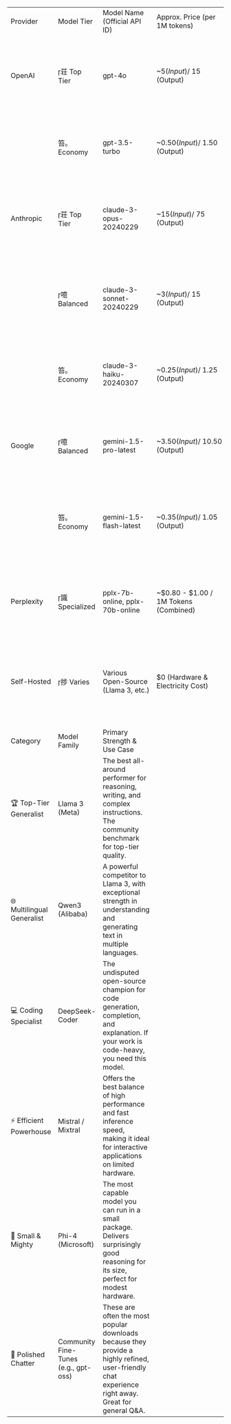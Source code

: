 |                            |                                      |                                                                                                                                                    |                                       |                                                                                                                           |
| -------------------------- | ------------------------------------ | -------------------------------------------------------------------------------------------------------------------------------------------------- | ------------------------------------- | ------------------------------------------------------------------------------------------------------------------------- |
| Provider                   | Model Tier                           | Model Name (Official API ID)                                                                                                                       | Approx. Price (per 1M tokens)         | Best For (Use Case)                                                                                                       |
| OpenAI                     | 荘 Top Tier                          | gpt-4o                                                                                                                                             | ~$5 (Input) / ~$15 (Output)           | Flagship All-Rounder. Excellent reasoning, speed, vision, and cost-performance. Your go-to for complex tasks.             |
|                            | 笞｡ Economy                           | gpt-3.5-turbo                                                                                                                                      | ~$0.50 (Input) / ~$1.50 (Output)      | Fast & Cheap. Great for simple chat, text formatting, brainstorming, and high-volume tasks.                               |
| Anthropic                  | 荘 Top Tier                          | claude-3-opus-20240229                                                                                                                             | ~$15 (Input) / ~$75 (Output)          | Deep Reasoning & Nuance. Unmatched for complex analysis, creative writing, and tasks requiring a deep "understanding."    |
|                            | 噫 Balanced                          | claude-3-sonnet-20240229                                                                                                                           | ~$3 (Input) / ~$15 (Output)           | The Enterprise Workhorse. Perfect balance of high intelligence and reasonable cost for most business and web tasks.       |
|                            | 笞｡ Economy                           | claude-3-haiku-20240307                                                                                                                            | ~$0.25 (Input) / ~$1.25 (Output)      | Instant & Affordable. Ideal for customer service bots, content moderation, and fast, simple API calls.                    |
| Google                     | 噫 Balanced                          | gemini-1.5-pro-latest                                                                                                                              | ~$3.50 (Input) / ~$10.50 (Output)     | Massive Context & Multimodality. Unbeatable for analyzing huge documents, codebases, or video content in a single prompt. |
|                            | 笞｡ Economy                           | gemini-1.5-flash-latest                                                                                                                            | ~$0.35 (Input) / ~$1.05 (Output)      | Speed-Optimized & Efficient. Designed for high-frequency chat, summarization, and captioning at scale.                    |
| Perplexity                 | 識 Specialized                       | pplx-7b-online, pplx-70b-online                                                                                                                    | ~$0.80 - $1.00 / 1M Tokens (Combined) | Live Web Data & Citations. For tasks requiring real-time, web-sourced, and verifiable answers. Excellent for research.    |
| Self-Hosted                | 捗 Varies                            | Various Open-Source (Llama 3, etc.)                                                                                                                | $0 (Hardware & Electricity Cost)      | Total Privacy & Control. For zero-cost processing, fine-tuning on sensitive data, and full ownership of the AI pipeline.  |
|                            |                                      |                                                                                                                                                    |                                       |                                                                                                                           |
|                            |                                      |                                                                                                                                                    |                                       |                                                                                                                           |
| Category                   | Model Family                         | Primary Strength & Use Case                                                                                                                        |                                       |                                                                                                                           |
| 🏆 Top-Tier Generalist     | Llama 3 (Meta)                       | The best all-around performer for reasoning, writing, and complex instructions. The community benchmark for top-tier quality.                      |                                       |                                                                                                                           |
| 🌐 Multilingual Generalist | Qwen3 (Alibaba)                      | A powerful competitor to Llama 3, with exceptional strength in understanding and generating text in multiple languages.                            |                                       |                                                                                                                           |
| 💻 Coding Specialist       | DeepSeek-Coder                       | The undisputed open-source champion for code generation, completion, and explanation. If your work is code-heavy, you need this model.             |                                       |                                                                                                                           |
| ⚡ Efficient Powerhouse     | Mistral / Mixtral                    | Offers the best balance of high performance and fast inference speed, making it ideal for interactive applications on limited hardware.            |                                       |                                                                                                                           |
| 🧠 Small & Mighty          | Phi-4 (Microsoft)                    | The most capable model you can run in a small package. Delivers surprisingly good reasoning for its size, perfect for modest hardware.             |                                       |                                                                                                                           |
| 💬 Polished Chatter        | Community Fine-Tunes (e.g., gpt-oss) | These are often the most popular downloads because they provide a highly refined, user-friendly chat experience right away. Great for general Q&A. |                                       |                                                                                                                           |